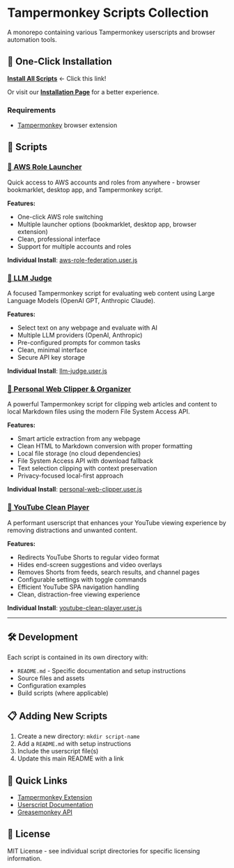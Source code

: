 # Tampermonkey Scripts Collection

A monorepo containing various Tampermonkey userscripts and browser automation tools.

## 🚀 One-Click Installation

**[Install All Scripts](https://github.com/iddv/tampermonkey/raw/main/dist/tampermonkey-collection.user.js)** ← Click this link!

Or visit our **[Installation Page](https://iddv.github.io/tampermonkey/)** for a better experience.

### Requirements
- [Tampermonkey](https://www.tampermonkey.net/) browser extension

## 📁 Scripts

### [🚀 AWS Role Launcher](./aws-role-launcher/)
Quick access to AWS accounts and roles from anywhere - browser bookmarklet, desktop app, and Tampermonkey script.

**Features:**
- One-click AWS role switching
- Multiple launcher options (bookmarklet, desktop app, browser extension)
- Clean, professional interface
- Support for multiple accounts and roles

**Individual Install**: [aws-role-federation.user.js](https://github.com/iddv/tampermonkey/raw/main/dist/aws-role-federation.user.js)

### [🧠 LLM Judge](./llm-judge/)
A focused Tampermonkey script for evaluating web content using Large Language Models (OpenAI GPT, Anthropic Claude).

**Features:**
- Select text on any webpage and evaluate with AI
- Multiple LLM providers (OpenAI, Anthropic)
- Pre-configured prompts for common tasks
- Clean, minimal interface
- Secure API key storage

**Individual Install**: [llm-judge.user.js](https://github.com/iddv/tampermonkey/raw/main/dist/llm-judge.user.js)

### [📎 Personal Web Clipper & Organizer](./personal-web-clipper/)
A powerful Tampermonkey script for clipping web articles and content to local Markdown files using the modern File System Access API.

**Features:**
- Smart article extraction from any webpage
- Clean HTML to Markdown conversion with proper formatting
- Local file storage (no cloud dependencies)
- File System Access API with download fallback
- Text selection clipping with context preservation
- Privacy-focused local-first approach

**Individual Install**: [personal-web-clipper.user.js](https://github.com/iddv/tampermonkey/raw/main/dist/personal-web-clipper.user.js)

### [🎥 YouTube Clean Player](./youtube-clean-player/)
A performant userscript that enhances your YouTube viewing experience by removing distractions and unwanted content.

**Features:**
- Redirects YouTube Shorts to regular video format
- Hides end-screen suggestions and video overlays
- Removes Shorts from feeds, search results, and channel pages
- Configurable settings with toggle commands
- Efficient YouTube SPA navigation handling
- Clean, distraction-free viewing experience

**Individual Install**: [youtube-clean-player.user.js](https://github.com/iddv/tampermonkey/raw/main/dist/youtube-clean-player.user.js)

---

## 🛠️ Development

Each script is contained in its own directory with:
- `README.md` - Specific documentation and setup instructions
- Source files and assets
- Configuration examples
- Build scripts (where applicable)

## 📋 Adding New Scripts

1. Create a new directory: `mkdir script-name`
2. Add a `README.md` with setup instructions
3. Include the userscript file(s)
4. Update this main README with a link

## 🔗 Quick Links

- [Tampermonkey Extension](https://www.tampermonkey.net/)
- [Userscript Documentation](https://www.tampermonkey.net/documentation.php)
- [Greasemonkey API](https://wiki.greasespot.net/Greasemonkey_Manual:API)

## 📄 License

MIT License - see individual script directories for specific licensing information.